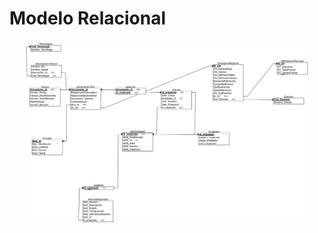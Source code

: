 #   Modelo Relacional

<div style="text-align: center;">
<img src="modelorelacional.png" alt="Modelo relacional" style="width: 90%; height: auto;"/>